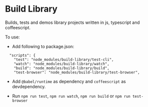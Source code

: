# Build Library

Builds, tests and demos library projects written in js, typescript and coffeescript.

To use:

* Add following to package.json:
```
  "scripts": {
    "test": "node_modules/build-library/test-cli",
    "watch": "node_modules/build-library/watch",
    "build": "node_modules/build-library/build",
    "test-browser": "node_modules/build-library/test-browser",
```

* Add `@babel/runtime` as dependency and `coffeescript` as devdependency.

* Run `npm run test`, `npm run watch`, `npm run build` or `npm run test-browser`